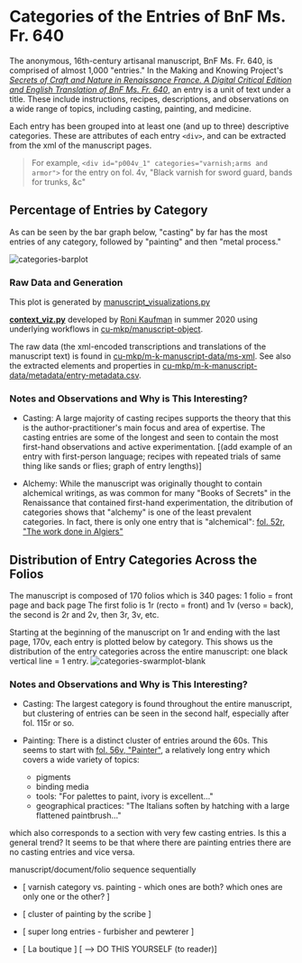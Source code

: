 # Categories of the Entries of BnF Ms. Fr. 640

The anonymous, 16th-century artisanal manuscript, BnF Ms. Fr. 640, is comprised of almost 1,000 "entries." In the Making and Knowing Project's [_Secrets of Craft and Nature
in Renaissance France. A Digital Critical Edition and English Translation of BnF Ms. Fr. 640_](https://edition640.makingandknowing.org/#/), an entry is a unit of text under a title. These include instructions, recipes, descriptions, and observations on a wide range of topics, including casting, painting, and medicine. 

Each entry has been grouped into at least one (and up to three) descriptive categories. These are attributes of each entry `<div>`, and can be extracted from the xml of the manuscript pages.
> For example, `<div id="p004v_1" categories="varnish;arms and armor">` for the entry on fol. 4v, "Black varnish for sword guard, bands for trunks, &c"

## Percentage of Entries by Category
As can be seen by the bar graph below, "casting" by far has the most entries of any category, followed by "painting" and then "metal process."

![categories-barplot](https://github.com/ronikaufman/manuscript-object/blob/context/manuscript_visualizations/barplots/categories_barplot.png?raw=true)

### Raw Data and Generation

This plot is generated by [manuscript_visualizations.py](https://github.com/ronikaufman/manuscript-object/blob/context/manuscript_visualizations.py)

[**context_viz.py**](https://github.com/ronikaufman/manuscript-object/blob/context/context_viz.py) developed by [Roni Kaufman](https://github.com/ronikaufman) in summer 2020 using underlying workflows in [cu-mkp/manuscript-object](https://github.com/cu-mkp/manuscript-object).

The raw data (the xml-encoded transcriptions and translations of the manuscript text) is found in [cu-mkp/m-k-manuscript-data/ms-xml](https://github.com/cu-mkp/m-k-manuscript-data/tree/master/ms-xml). See also the extracted elements and properties in [cu-mkp/m-k-manuscript-data/metadata/entry-metadata.csv](https://github.com/cu-mkp/m-k-manuscript-data/blob/master/metadata/entry_metadata.csv).

### Notes and Observations and Why is This Interesting?

- Casting: A large majority of casting recipes supports the theory that this is the author-practitioner's main focus and area of expertise. The casting entries are some of the longest and seen to contain the most first-hand observations and active experimentation.
\[(add example of an entry with first-person language; recipes with repeated trials of same thing like sands or flies; graph of entry lengths)\]

- Alchemy: While the manuscript was originally thought to contain alchemical writings, as was common for many "Books of Secrets" in the Renaissance that contained first-hand experimentation, the ditribution of categories shows that "alchemy" is one of the least prevalent categories. In fact, there is only one entry that is "alchemical": [fol. 52r, "The work done in Algiers"](https://edition640.makingandknowing.org/#/folios/52r/f/52r/tl)

## Distribution of Entry Categories Across the Folios

The manuscript is composed of 170 folios which is 340 pages:
1 folio = front page and back page
The first folio is 1r (recto = front) and 1v (verso = back), the second is 2r and 2v, then 3r, 3v, etc.

Starting at the beginning of the manuscript on 1r and ending with the last page, 170v, each entry is plotted below by category. This shows us the distribution of the entry categories across the entire manuscript: one black vertical line = 1 entry.
![categories-swarmplot-blank](https://github.com/cu-mkp/manuscript-object/blob/master/sandbox/blank_swarmplot.png?raw=true)

### Notes and Observations and Why is This Interesting?

- Casting: The largest category is found throughout the entire manuscript, but clustering of entries can be seen in the second half, especially after fol. 115r or so.

- Painting: There is a distinct cluster of entries around the 60s. This seems to start with [fol. 56v, "Painter"](https://edition640.makingandknowing.org/#/folios/56v/f/56v/tl), a relatively long entry which covers a wide variety of topics:
     - pigments
     - binding media
     - tools: "For palettes to paint, ivory is excellent..."
     - geographical practices: "The Italians soften by hatching with a large flattened paintbrush..."

which also corresponds to a section with very few casting entries. Is this a general trend? It seems to be that where there are painting entries there are no casting entries and vice versa. 

manuscript/document/folio sequence
sequentially 

- \[ varnish category vs. painting - which ones are both? which ones are only one or the other? \]

- \[ cluster of painting by the scribe \]

- \[ super long entries - furbisher and pewterer \]

- \[ La boutique \]
\[ --> DO THIS YOURSELF (to reader)\]
